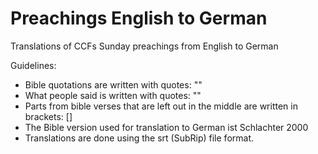 # Preachings English to German
Translations of CCFs Sunday preachings from English to German

Guidelines:
* Bible quotations are written with quotes: ""
* What people said is written with quotes: ""
* Parts from bible verses that are left out in the middle are written in brackets: []
* The Bible version used for translation to German ist Schlachter 2000
* Translations are done using the srt (SubRip) file format.